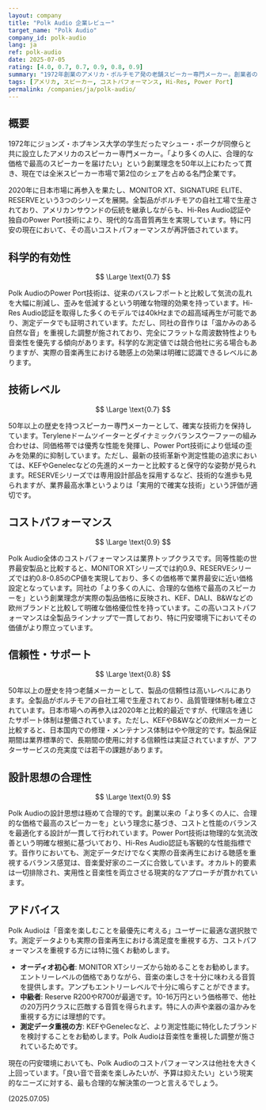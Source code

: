 ```yaml
---
layout: company
title: "Polk Audio 企業レビュー"
target_name: "Polk Audio"
company_id: polk-audio
lang: ja
ref: polk-audio
date: 2025-07-05
rating: [4.0, 0.7, 0.7, 0.9, 0.8, 0.9]
summary: "1972年創業のアメリカ・ボルチモア発の老舗スピーカー専門メーカー。創業者の「より多くの人に、合理的な価格で最高のスピーカーを届けたい」という理念を50年以上貫き、現在も全製品をアメリカで生産。独自のPower Port技術やHi-Res Audio認証により、エントリーレベルから本格的な音楽再生まで対応する幅広い製品ラインナップを展開しています。"
tags: [アメリカ, スピーカー, コストパフォーマンス, Hi-Res, Power Port]
permalink: /companies/ja/polk-audio/
---
```


## 概要

1972年にジョンズ・ホプキンス大学の学生だったマシュー・ポークが同僚らと共に設立したアメリカのスピーカー専門メーカー。「より多くの人に、合理的な価格で最高のスピーカーを届けたい」という創業理念を50年以上にわたって貫き、現在では全米スピーカー市場で第2位のシェアを占める名門企業です。

2020年に日本市場に再参入を果たし、MONITOR XT、SIGNATURE ELITE、RESERVEという3つのシリーズを展開。全製品がボルチモアの自社工場で生産されており、アメリカンサウンドの伝統を継承しながらも、Hi-Res Audio認証や独自のPower Port技術により、現代的な高音質再生を実現しています。特に円安の現在において、その高いコストパフォーマンスが再評価されています。

## 科学的有効性

$$ \Large \text{0.7} $$

Polk AudioのPower Port技術は、従来のバスレフポートと比較して気流の乱れを大幅に削減し、歪みを低減するという明確な物理的効果を持っています。Hi-Res Audio認証を取得した多くのモデルでは40kHzまでの超高域再生が可能であり、測定データでも証明されています。ただし、同社の音作りは「温かみのある自然な音」を重視した調整が施されており、完全にフラットな周波数特性よりも音楽性を優先する傾向があります。科学的な測定値では競合他社に劣る場合もありますが、実際の音楽再生における聴感上の効果は明確に認識できるレベルにあります。

## 技術レベル

$$ \Large \text{0.7} $$

50年以上の歴史を持つスピーカー専門メーカーとして、確実な技術力を保持しています。Teryleneドームツイーターとダイナミックバランスウーファーの組み合わせは、同価格帯では優秀な性能を発揮し、Power Port技術により低域の歪みを効果的に抑制しています。ただし、最新の技術革新や測定性能の追求においては、KEFやGenelecなどの先進的メーカーと比較すると保守的な姿勢が見られます。RESERVEシリーズでは専用設計部品を採用するなど、技術的な進歩も見られますが、業界最高水準というよりは「実用的で確実な技術」という評価が適切です。

## コストパフォーマンス

$$ \Large \text{0.9} $$

Polk Audio全体のコストパフォーマンスは業界トップクラスです。同等性能の世界最安製品と比較すると、MONITOR XTシリーズでは約0.9、RESERVEシリーズでは約0.8-0.85のCP値を実現しており、多くの価格帯で業界最安に近い価格設定となっています。同社の「より多くの人に、合理的な価格で最高のスピーカーを」という創業理念が実際の製品価格に反映され、KEF、DALI、B&Wなどの欧州ブランドと比較して明確な価格優位性を持っています。この高いコストパフォーマンスは全製品ラインナップで一貫しており、特に円安環境下においてその価値がより際立っています。

## 信頼性・サポート

$$ \Large \text{0.8} $$

50年以上の歴史を持つ老舗メーカーとして、製品の信頼性は高いレベルにあります。全製品がボルチモアの自社工場で生産されており、品質管理体制も確立されています。日本市場への再参入は2020年と比較的最近ですが、代理店を通じたサポート体制は整備されています。ただし、KEFやB&Wなどの欧州メーカーと比較すると、日本国内での修理・メンテナンス体制はやや限定的です。製品保証期間は業界標準的で、長期間の使用に対する信頼性は実証されていますが、アフターサービスの充実度では若干の課題があります。

## 設計思想の合理性

$$ \Large \text{0.9} $$

Polk Audioの設計思想は極めて合理的です。創業以来の「より多くの人に、合理的な価格で最高のスピーカーを」という理念に基づき、コストと性能のバランスを最適化する設計が一貫して行われています。Power Port技術は物理的な気流改善という明確な根拠に基づいており、Hi-Res Audio認証も客観的な性能指標です。音作りにおいても、測定データだけでなく実際の音楽再生における聴感を重視するバランス感覚は、音楽愛好家のニーズに合致しています。オカルト的要素は一切排除され、実用性と音楽性を両立させる現実的なアプローチが貫かれています。

## アドバイス

Polk Audioは「音楽を楽しむことを最優先に考える」ユーザーに最適な選択肢です。測定データよりも実際の音楽再生における満足度を重視する方、コストパフォーマンスを重視する方には特に強くお勧めします。

- **オーディオ初心者**: MONITOR XTシリーズから始めることをお勧めします。エントリーレベルの価格でありながら、音楽の楽しさを十分に味わえる音質を提供します。アンプもエントリーレベルで十分に鳴らすことができます。
- **中級者**: Reserve R200やR700が最適です。10-16万円という価格帯で、他社の20万円クラスに匹敵する音質を得られます。特に人の声や楽器の温かみを重視する方には理想的です。
- **測定データ重視の方**: KEFやGenelecなど、より測定性能に特化したブランドを検討することをお勧めします。Polk Audioは音楽性を重視した調整が施されているためです。

現在の円安環境においても、Polk Audioのコストパフォーマンスは他社を大きく上回っています。「良い音で音楽を楽しみたいが、予算は抑えたい」という現実的なニーズに対する、最も合理的な解決策の一つと言えるでしょう。

(2025.07.05)
